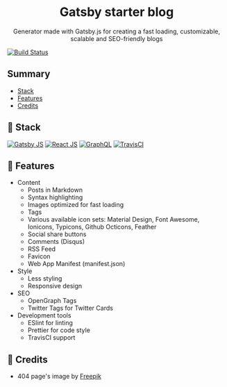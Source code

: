 <p align="center">
    <h1 align="center">Gatsby starter blog</h1>
    <p align="center">Generator made with Gatsby.js for creating a fast loading, customizable, scalable and SEO-friendly blogs</p>
</p>

[![Build Status](https://travis-ci.org/lgcolella/gatsby-starter-blog.svg?branch=master)](https://travis-ci.org/lgcolella/gatsby-starter-blog)

## Summary

* [Stack](#-stack)
* [Features](#-features)
* [Credits](#-credits)

## 🔧 Stack

[![Gatsby JS](https://github.com/lgcolella/gatsby-starter-blog/raw/master/repository/gatsby.png "Gatsby JS")](https://www.gatsbyjs.org/)
[![React JS](https://github.com/lgcolella/gatsby-starter-blog/raw/master/repository/react.png "React JS")](https://reactjs.org/)
[![GraphQL](https://github.com/lgcolella/gatsby-starter-blog/raw/master/repository/graphql.png "GraphQL")](https://graphql.org/)
[![TravisCI](https://github.com/lgcolella/gatsby-starter-blog/raw/master/repository/travis.png "TravisCI")](https://travis-ci.org/)

## 🔌 Features

* Content
    - Posts in Markdown
    - Syntax highlighting
    - Images optimized for fast loading
    - Tags
    - Various available icon sets: Material Design, Font Awesome, Ionicons, Typicons, Github Octicons, Feather
    - Social share buttons
    - Comments (Disqus)
    - RSS Feed
    - Favicon
    - Web App Manifest (manifest.json)
* Style
    - Less styling
    - Responsive design
* SEO
    - OpenGraph Tags
    - Twitter Tags for Twitter Cards
* Development tools
    - ESlint for linting
    - Prettier for code style
    - TravisCI support

## 📃 Credits

* 404 page's image by [Freepik](https://www.freepik.com/free-vector/404-error-web-template-with-cones-in-flat-style_1988659.htm)